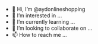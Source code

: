 - 👋 Hi, I’m @aydonlineshopping
- 👀 I’m interested in ...
- 🌱 I’m currently learning ...
- 💞️ I’m looking to collaborate on ...
- 📫 How to reach me ...

<!---
aydonlineshopping/aydonlineshopping is a ✨ special ✨ repository because its `README.md` (this file) appears on your GitHub profile.
You can click the Preview link to take a look at your changes.
--->
